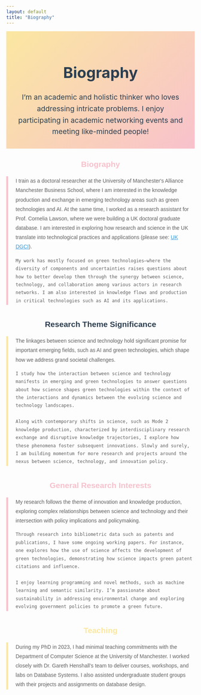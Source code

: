 ```yaml
---
layout: default
title: "Biography"
---
```


<div style="text-align: center; padding: 30px; background: linear-gradient(135deg, #fbe7a1, #f8c1cc); color: #2c3e50;">
   
  <h1 style="font-size: 2.5rem; font-weight: bold;">Biography</h1>
  <p style="font-size: 1.2rem; max-width: 800px; margin: 0 auto; line-height: 1.6;">
    I’m an academic and holistic thinker who loves addressing intricate problems. I enjoy participating in academic networking events and meeting like-minded people!
  </p>
</div>

<div style="max-width: 800px; margin: 30px auto; font-family: 'Arial', sans-serif; color: #2c3e50;">

  <h2 style="text-align: center; color: #f8c1cc; margin-top: 20px;">Biography</h2>
  <blockquote style="border-left: 5px solid #f8c1cc; padding-left: 20px; margin: 20px 0; line-height: 1.8;">
    I train as a doctoral researcher at the University of Manchester's Alliance Manchester Business School, where I am interested in the knowledge production and exchange in emerging technology areas such as green technologies and AI. At the same time, I worked as a research assistant for Prof. Cornelia Lawson, where we were building a UK doctoral graduate database. I am interested in exploring how research and science in the UK translate into technological practices and applications (please see: 
    <a href="https://www.mioir.manchester.ac.uk/research/projects/uk-dgci/" style="color: #3498db;">UK DGCI</a>).
    
    My work has mostly focused on green technologies—where the diversity of components and uncertainties raises questions about how to better develop them through the synergy between science, technology, and collaboration among various actors in research networks. I am also interested in knowledge flows and production in critical technologies such as AI and its applications.
  </blockquote>

  <h2 style="text-align: center; color: #2c3e50; margin-top: 40px;">Research Theme Significance</h2>
  <blockquote style="border-left: 5px solid #fbe7a1; padding-left: 20px; margin: 20px 0; line-height: 1.8;">
    The linkages between science and technology hold significant promise for important emerging fields, such as AI and green technologies, which shape how we address grand societal challenges. 
    
    I study how the interaction between science and technology manifests in emerging and green technologies to answer questions about how science shapes green technologies within the context of the interactions and dynamics between the evolving science and technology landscapes. 
    
    Along with contemporary shifts in science, such as Mode 2 knowledge production, characterized by interdisciplinary research exchange and disruptive knowledge trajectories, I explore how these phenomena foster subsequent innovations. Slowly and surely, I am building momentum for more research and projects around the nexus between science, technology, and innovation policy.
  </blockquote>

  <h2 style="text-align: center; color: #f8c1cc; margin-top: 40px;">General Research Interests</h2>
  <blockquote style="border-left: 5px solid #f8c1cc; padding-left: 20px; margin: 20px 0; line-height: 1.8;">
    My research follows the theme of innovation and knowledge production, exploring complex relationships between science and technology and their intersection with policy implications and policymaking. 

    Through research into bibliometric data such as patents and publications, I have some ongoing working papers. For instance, one explores how the use of science affects the development of green technologies, demonstrating how science impacts green patent citations and influence. 

    I enjoy learning programming and novel methods, such as machine learning and semantic similarity. I’m passionate about sustainability in addressing environmental change and exploring evolving government policies to promote a green future.
  </blockquote>

  <h2 style="text-align: center; color: #fbe7a1; margin-top: 40px;">Teaching</h2>
  <blockquote style="border-left: 5px solid #fbe7a1; padding-left: 20px; margin: 20px 0; line-height: 1.8;">
    During my PhD in 2023, I had minimal teaching commitments with the Department of Computer Science at the University of Manchester. I worked closely with Dr. Gareth Henshall’s team to deliver courses, workshops, and labs on Database Systems. I also assisted undergraduate student groups with their projects and assignments on database design.
  </blockquote>

</div>
